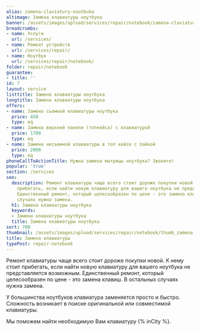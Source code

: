 ```yaml
---
alias: zamena-claviatury-noutbuka
altimage: Замена клавиатуры ноутбука
banner: /assets/images/upload/services/repair/notebook/zamena-claviatury-noutbuka.jpg
breadcrumbs:
- name: Услуги
  url: /services/
- name: Ремонт устройств
  url: /services/repair/
- name: Ноутбук
  url: /services/repair/notebook/
folder: repair/notebook
guarantee:
- title: ''
id: 7
layout: service
listtitle: Замена клавиатуры ноутбука
longtitle: Замена клавиатуры ноутбука
offers:
- name: Замена съемной клавиатуры ноутбука
  price: 450
  type: eq
- name: Замена верхней панели (топкейса) с клавиатурой
  price: 1700
  type: eq
- name: Замена несъемной клавиатуры в топ кейсе с пайкой
  price: 2000
  type: eq
phoneCallToActionTitle: Нужна замена матрицы ноутбука? Звоните!
popular: 'true'
section: /services
seo:
  description: Ремонт клавиатуры чаще всего стоит дороже покупки новой. К нему стоит
    прибегать, если найти новую клавиатуру для вашего ноутбука не представляется возможным.
    Единственный ремонт, который целесообразен по цене - это замена клавиш. В остальных
    случаях нужна замена.
  h1: Замена клавиатуры ноутбука
  keywords:
  - Замена клавиатуры ноутбука
  title: Замена клавиатуры ноутбука
sort: 700
thumbnail: /assets/images/upload/services/repair/notebook/thumb_zamena-claviatury-noutbuka.jpg
title: Замена клавиатуры
typePost: repair-notebook
---
```

Ремонт клавиатуры чаще всего стоит дороже покупки новой. К нему стоит прибегать, если найти новую клавиатуру для вашего ноутбука не представляется возможным. Единственный ремонт, который целесообразен по цене - это замена клавиш. В остальных случаях нужна замена.

У большинства ноутбуков клавиатура заменяется просто и быстро. Сложность возникает в поиске оригинальной или совместимой клавиатуры.

Мы поможем найти необходимую Вам клавиатуру {% inCity %}.